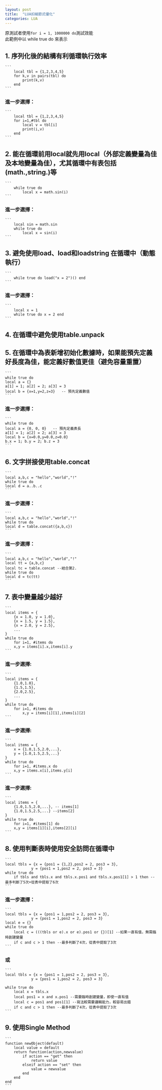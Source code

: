 ```yaml
---
layout: post
title:  "LUA扣細節式優化"
categories: LUA
---
```


原測試者使用```for i = 1, 1000000 do```測試效能  
此範例中以 while true do 來表示  

## 1. 序列化後的結構有利循環執行效率  

	```
		local tbl = {1,2,3,4,5}
		for k,v in pairs(tbl) do 
			print(k,v)
		end 
	```

### 進一步選擇：

	```
		local tbl = {1,2,3,4,5}
		for i=1,#tbl do 
			local v = tbl[i] 
			print(i,v)
		end 
	```

## 2. 能在循環前用local就先用local（外部定義變量為佳及本地變量為佳），尤其循環中有表包括(math.,string.)等  

	```
		while true do 
			local x = math.sin(i)
	```
###	進一步選擇：

	```
		local sin = math.sin
		while true do 
			local x = sin(i)
	```

## 3. 避免使用load、load和loadstring 在循環中（動態執行）  
	```
		while true do load("x = 2")() end 
	```

###	進一步選擇：

	```
		local x = 1
		while true do x = 2 end 
	```

## 4. 在循環中避免使用table.unpack  

## 5. 在循環中為表新增初始化數據時，如果能預先定義好長度為佳，能定義好數值更佳（避免容量重置）

	```
	while true do
	local a = {}                  
	a[1] = 1; a[2] = 2; a[3] = 3  
	local b = {x=1,y=2,z=3}   -- 預先定義數值
	```

###	進一步選擇：

	```
	while true do
	local a = {0, 0, 0}   -- 預先定義表長
	a[1] = 1; a[2] = 2; a[3] = 3   
	local b = {x=0.0,y=0.0,z=0.0}
	b.x = 1; b.y = 2; b.z = 3
	```

## 6. 文字拼接使用table.concat

	```
	local a,b,c = "hello","world","!"
	while true do 
	local d = a..b..c
	```

###	進一步選擇：

	```
	local a,b,c = "hello","world","!"
	while true do 
	local d = table.concat({a,b,c})
	```

###	進一步選擇：

	```
	local a,b,c = "hello","world","!"
	local tt = {a,b,c}
	local tc = table.concat --結合第2.
	while true do 
	local d = tc(tt)
	```

## 7. 表中變量越少越好

	```
	local items = {
		{x = 1.0, y = 1.0},
		{x = 1.5, y = 1.5},
		{x = 2.0, y = 2.5},
		...
	}
	while true do 
		for i=1, #items do 
		x,y = items[i].x,items[i].y
	```

###	進一步選擇:

	```
	local items = {
		{1.0,1.0},
		{1.5,1.5},
		{2.0,2.5},
		...
	}
	while true do 
		for i=1, #items do 
			x,y = items[i][1],items[i][2]
	```

###	進一步選擇:

	```
	local items = {
		x = {1.0,1.5,2.0,...},
		y = {1.0,1.5,2.5,...}
	}
	while true do 
		for i=1, #items.x do 
		x,y = items.x[i],items.y[i]
	```

###	進一步選擇:

	```
	local items = {
		{1.0,1.5,2.0,...}, -- items[1]
		{1.0,1.5,2.5,...} --items[2]
	}
	while true do 
		for i=1, #items[1] do 
		x,y = items[1][i],items[2][i]
	```

## 8. 使用判斷表時使用安全訪問在循環中

	```
	local tbls = {x = {pos1 = {1,2},pos2 = 2, pos3 = 3},
				y = {pos1 = 1,pos2 = 2, pos3 = 3}
	while true do 
		if tbls and tbls.x and tbls.x.pos1 and tbls.x.pos1[1] > 1 then --最多判斷了5次+從表中提取了6次
	```

###	進一步選擇：
	```
	local tbls = {x = {pos1 = 1,pos2 = 2, pos3 = 3},
				y = {pos1 = 1,pos2 = 2, pos3 = 3}
	local e = {}
	while true do 
		local c = (((tbls or e).x or e).pos1 or {})[1] --如果一直有值，無需臨時創建變量
		if c and c > 1 then --最多判斷了4次，從表中提取了3次
	```

###	或

	```
	local tbls = {x = {pos1 = 1,pos2 = 2, pos3 = 3},
				y = {pos1 = 1,pos2 = 2, pos3 = 3}

	while true do 
		local x = tbls.x 
		local pos1 = x and x.pos1 --需要臨時創建變量，即使一直有值
		local c = pos1 and pos1[1] --寫法較需要邏輯能力，較容易出錯
		if c and c > 1 then --最多判斷了4次，從表中提取了3次
	```


## 9. 使用Single Method

	```
	function newObject(default)
		local value = default 
		return function(action,newvalue)
			if action == "get" then 
				return value 
			elseif action == "set" then 
				value = newvalue 
			end 
		end
	end
	```